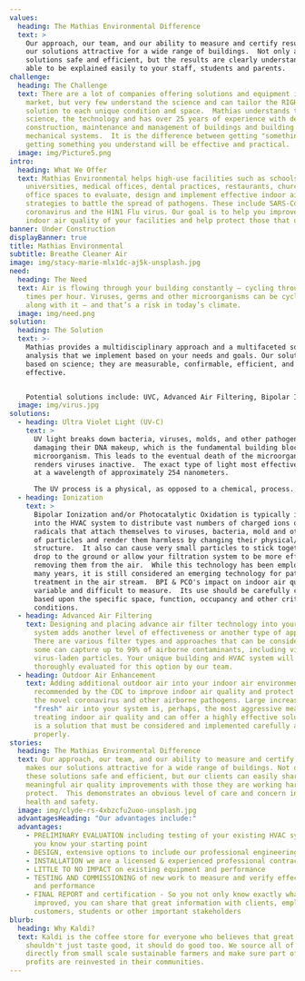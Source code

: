 ```yaml
---
values:
  heading: The Mathias Environmental Difference
  text: >
    Our approach, our team, and our ability to measure and certify results makes
    our solutions attractive for a wide range of buildings.  Not only are these
    solutions safe and efficient, but the results are clearly understandable and
    able to be explained easily to your staff, students and parents.
challenge:
  heading: The Challenge
  text: There are a lot of companies offering solutions and equipment in the
    market, but very few understand the science and can tailor the RIGHT
    solution to each unique condition and space.  Mathias understands the
    science, the technology and has over 25 years of experience with design,
    construction, maintenance and management of buildings and building
    mechanical systems.  It is the difference between getting "something" and
    getting something you understand will be effective and practical.
  image: img/Picture5.png
intro:
  heading: What We Offer
  text: Mathias Environmental helps high-use facilities such as schools,
    universities, medical offices, dental practices, restaurants, churches and
    office spaces to evaluate, design and implement effective indoor air quality
    strategies to battle the spread of pathogens. These include SARS-CoV-2 novel
    coronavirus and the H1N1 Flu virus. Our goal is to help you improve the
    indoor air quality of your facilities and help protect those that use them.
banner: Under Construction
displayBanner: true
title: Mathias Environmental
subtitle: Breathe Cleaner Air
image: img/stacy-marie-mlx1dc-aj5k-unsplash.jpg
need:
  heading: The Need
  text: Air is flowing through your building constantly — cycling through multiple
    times per hour. Viruses, germs and other microorganisms can be cycled right
    along with it — and that’s a risk in today’s climate.
  image: img/need.png
solution:
  heading: The Solution
  text: >-
    Mathias provides a multidisciplinary approach and a multifaceted solution
    analysis that we implement based on your needs and goals. Our solutions are
    based on science; they are measurable, confirmable, efficient, and
    effective.


    Potential solutions include: UVC, Advanced Air Filtering, Bipolar Ionization, Outdoor Air Enhancement, Airflow Management & Controls and Scheduling.
  image: img/virus.jpg
solutions:
  - heading: Ultra Violet Light (UV-C)
    text: >
      UV light breaks down bacteria, viruses, molds, and other pathogens by
      damaging their DNA makeup, which is the fundamental building block of the
      microorganism. This leads to the eventual death of the microorganism and
      renders viruses inactive.  The exact type of light most effective is UVC
      at a wavelength of approximately 254 nanometers.

      The UV process is a physical, as opposed to a chemical, process. UVC destroys or inactivates viruses and microorganisms without chemically or physically impacting the indoor environment.  In order to be effective at a meaningful level in typical mechanical systems or dynamic room environments, The UVC intensity must be significant and designed properly.  This can be properly calculated and measured and is generally several orders of magnitude higher than many "off the shelf" products being sold today.  
  - heading: Ionization
    text: >
      Bipolar Ionization and/or Photocatalytic Oxidation is typically integrated
      into the HVAC system to distribute vast numbers of charged ions or
      radicals that attach themselves to viruses, bacteria, mold and other types
      of particles and render them harmless by changing their physical/chemical
      structure.  It also can cause very small particles to stick together to
      drop to the ground or allow your filtration system to be more effective in
      removing them from the air.  While this technology has been employed for
      many years, it is still considered an emerging technology for pathogen
      treatment in the air stream.  BPI & PCO's impact on indoor air quality is
      variable and difficult to measure.  Its use should be carefully considered
      based upon the specific space, function, occupancy and other critical
      conditions.
  - heading: Advanced Air Filtering
    text: Designing and placing advance air filter technology into your existing
      system adds another level of effectiveness or another type of approach.
      There are various filter types and approaches that can be considered, and
      some can capture up to 99% of airborne contaminants, including viruses and
      virus-laden particles. Your unique building and HVAC system will be
      thoroughly evaluated for this option by our team.
  - heading: Outdoor Air Enhancement
    text: Adding additional outdoor air into your indoor air environment is
      recommended by the CDC to improve indoor air quality and protect against
      the novel coronavirus and other airborne pathogens. Large increases in
      "fresh" air into your system is, perhaps, the most aggressive means of
      treating indoor air quality and can offer a highly effective solution. It
      is a solution that must be considered and implemented carefully and
      properly.
stories:
  heading: The Mathias Environmental Difference
  text: Our approach, our team, and our ability to measure and certify results
    makes our solutions attractive for a wide range of buildings. Not only are
    these solutions safe and efficient, but our clients can easily share these
    meaningful air quality improvements with those they are working hard to
    protect.  This demonstrates an obvious level of care and concern in terms of
    health and safety.
  image: img/clyde-rs-4xbzcfu2uoo-unsplash.jpg
  advantagesHeading: "Our advantages include:"
  advantages:
    - PRELIMINARY EVALUATION including testing of your existing HVAC system so
      you know your starting point
    - DESIGN, extensive options to include our professional engineering team
    - INSTALLATION we are a licensed & experienced professional contractor
    - LITTLE TO NO IMPACT on existing equipment and performance
    - TESTING AND COMMISSIONING of new work to measure and verify effectiveness
      and performance
    - FINAL REPORT and certification - So you not only know exactly what has
      improved, you can share that great information with clients, employees,
      customers, students or other important stakeholders
blurb:
  heading: Why Kaldi?
  text: Kaldi is the coffee store for everyone who believes that great coffee
    shouldn't just taste good, it should do good too. We source all of our beans
    directly from small scale sustainable farmers and make sure part of the
    profits are reinvested in their communities.
---
```

